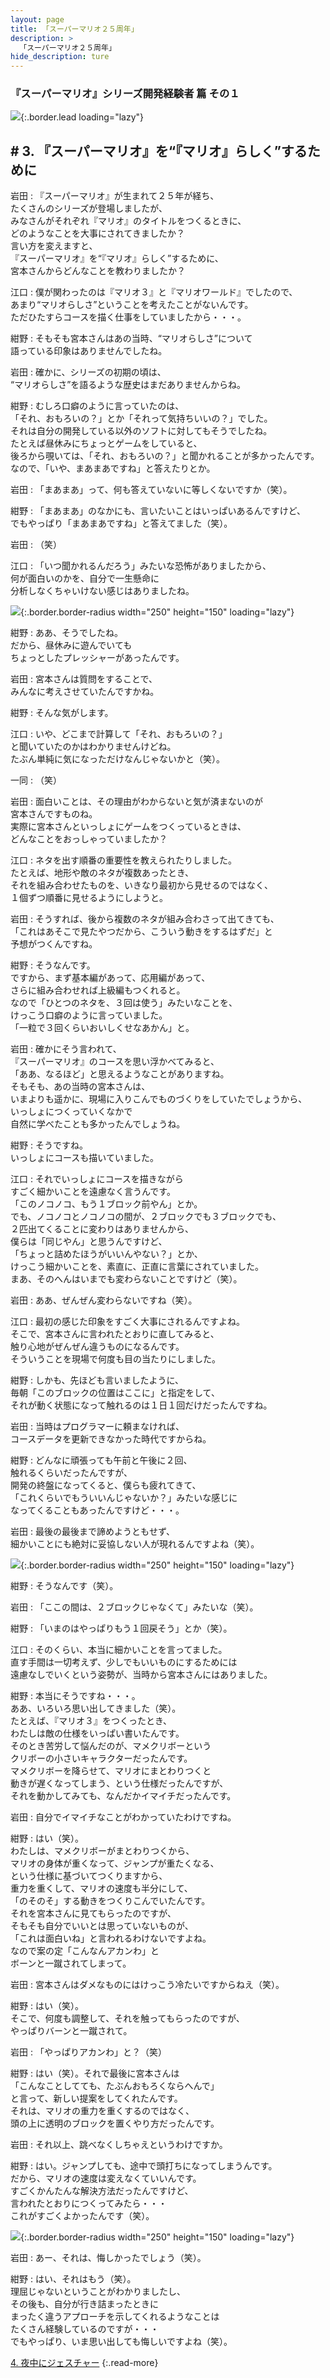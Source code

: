 ```yaml
---
layout: page
title: 「スーパーマリオ２５周年」
description: >
  「スーパーマリオ２５周年」
hide_description: ture
---
```


### 『スーパーマリオ』シリーズ開発経験者 篇 その１

![](/interviews/jp/etc/mario25th/vol1/img/mainvisual3.jpg){:.border.lead loading="lazy"}

## # 3. 『スーパーマリオ』を“『マリオ』らしく”するために

岩田
: 『スーパーマリオ』が生まれて２５年が経ち、<br>たくさんのシリーズが登場しましたが、<br>みなさんがそれぞれ『マリオ』のタイトルをつくるときに、<br>どのようなことを大事にされてきましたか？<br>言い方を変えますと、<br>『スーパーマリオ』を“『マリオ』らしく”するために、<br>宮本さんからどんなことを教わりましたか？

江口
: 僕が関わったのは『マリオ３』と『マリオワールド』でしたので、<br>あまり“マリオらしさ”ということを考えたことがないんです。<br>ただひたすらコースを描く仕事をしていましたから・・・。

紺野
: そもそも宮本さんはあの当時、“マリオらしさ”について<br>語っている印象はありませんでしたね。<br>

岩田
: 確かに、シリーズの初期の頃は、<br>“マリオらしさ”を語るような歴史はまだありませんからね。

紺野
: むしろ口癖のように言っていたのは、<br>「それ、おもろいの？」とか「それって気持ちいいの？」でした。<br>それは自分の開発している以外のソフトに対してもそうでしたね。<br>たとえば昼休みにちょっとゲームをしていると、<br>後ろから覗いては、「それ、おもろいの？」と聞かれることが多かったんです。<br>なので、「いや、まあまあですね」と答えたりとか。

岩田
: 「まあまあ」って、何も答えていないに等しくないですか（笑）。

紺野
: 「まあまあ」のなかにも、言いたいことはいっぱいあるんですけど、<br>でもやっぱり「まあまあですね」と答えてました（笑）。

岩田
: （笑）

江口
: 「いつ聞かれるんだろう」みたいな恐怖がありましたから、<br>何が面白いのかを、自分で一生懸命に<br>分析しなくちゃいけない感じはありましたね。

![](/interviews/jp/etc/mario25th/vol1/img/photo8.jpg){:.border.border-radius width="250" height="150" loading="lazy"}

紺野
: ああ、そうでしたね。<br>だから、昼休みに遊んでいても<br>ちょっとしたプレッシャーがあったんです。

岩田
: 宮本さんは質問をすることで、<br>みんなに考えさせていたんですかね。

紺野
: そんな気がします。

江口
: いや、どこまで計算して「それ、おもろいの？」<br>と聞いていたのかはわかりませんけどね。<br>たぶん単純に気になっただけなんじゃないかと（笑）。

一同
: （笑）

岩田
: 面白いことは、その理由がわからないと気が済まないのが<br>宮本さんですものね。<br>実際に宮本さんといっしょにゲームをつくっているときは、<br>どんなことをおっしゃっていましたか？

江口
: ネタを出す順番の重要性を教えられたりしました。<br>たとえば、地形や敵のネタが複数あったとき、<br>それを組み合わせたものを、いきなり最初から見せるのではなく、<br>１個ずつ順番に見せるようにしようと。

岩田
: そうすれば、後から複数のネタが組み合わさって出てきても、<br>「これはあそこで見たやつだから、こういう動きをするはずだ」と<br>予想がつくんですね。

紺野
: そうなんです。<br>ですから、まず基本編があって、応用編があって、<br>さらに組み合わせれば上級編もつくれると。<br>なので「ひとつのネタを、３回は使う」みたいなことを、<br>けっこう口癖のように言っていました。<br>「一粒で３回くらいおいしくせなあかん」と。

岩田
: 確かにそう言われて、<br>『スーパーマリオ』のコースを思い浮かべてみると、<br>「ああ、なるほど」と思えるようなことがありますね。<br>そもそも、あの当時の宮本さんは、<br>いまよりも遥かに、現場に入りこんでものづくりをしていたでしょうから、<br>いっしょにつくっていくなかで<br>自然に学べたことも多かったんでしょうね。

紺野
: そうですね。<br>いっしょにコースも描いていました。

江口
: それでいっしょにコースを描きながら<br>すごく細かいことを遠慮なく言うんです。<br>「このノコノコ、もう１ブロック前やん」とか。<br>でも、ノコノコとノコノコの間が、２ブロックでも３ブロックでも、<br>２匹出てくることに変わりはありませんから、<br>僕らは「同じやん」と思うんですけど、<br>「ちょっと詰めたほうがいいんやない？」とか、<br>けっこう細かいことを、素直に、正直に言葉にされていました。<br>まあ、そのへんはいまでも変わらないことですけど（笑）。

岩田
: ああ、ぜんぜん変わらないですね（笑）。

江口
: 最初の感じた印象をすごく大事にされるんですよね。<br>そこで、宮本さんに言われたとおりに直してみると、<br>触り心地がぜんぜん違うものになるんです。<br>そういうことを現場で何度も目の当たりにしました。

紺野
: しかも、先ほども言いましたように、<br>毎朝「このブロックの位置はここに」と指定をして、<br>それが動く状態になって触れるのは１日１回だけだったんですね。

岩田
: 当時はプログラマーに頼まなければ、<br>コースデータを更新できなかった時代ですからね。

紺野
: どんなに頑張っても午前と午後に２回、<br>触れるくらいだったんですが、<br>開発の終盤になってくると、僕らも疲れてきて、<br>「これくらいでもういいんじゃないか？」みたいな感じに<br>なってくることもあったんですけど・・・。

岩田
: 最後の最後まで諦めようともせず、<br>細かいことにも絶対に妥協しない人が現れるんですよね（笑）。

![](/interviews/jp/etc/mario25th/vol1/img/photo9.jpg){:.border.border-radius width="250" height="150" loading="lazy"}

紺野
: そうなんです（笑）。

岩田
: 「ここの間は、２ブロックじゃなくて」みたいな（笑）。

紺野
: 「いまのはやっぱりもう１回戻そう」とか（笑）。

江口
: そのくらい、本当に細かいことを言ってました。<br>直す手間は一切考えず、少しでもいいものにするためには<br>遠慮なしでいくという姿勢が、当時から宮本さんにはありました。

紺野
: 本当にそうですね・・・。<br>ああ、いろいろ思い出してきました（笑）。<br>たとえば、『マリオ３』をつくったとき、<br>わたしは敵の仕様をいっぱい書いたんです。<br>そのとき苦労して悩んだのが、マメクリボーという<br>クリボーの小さいキャラクターだったんです。<br>マメクリボーを降らせて、マリオにまとわりつくと<br>動きが遅くなってしまう、という仕様だったんですが、<br>それを動かしてみても、なんだかイマイチだったんです。

岩田
: 自分でイマイチなことがわかっていたわけですね。

紺野
: はい（笑）。<br>わたしは、マメクリボーがまとわりつくから、<br>マリオの身体が重くなって、ジャンプが重たくなる、<br>という仕様に基づいてつくりますから、<br>重力を重くして、マリオの速度も半分にして、<br>「のそのそ」する動きをつくりこんでいたんです。<br>それを宮本さんに見てもらったのですが、<br>そもそも自分でいいとは思っていないものが、<br>「これは面白いね」と言われるわけないですよね。<br>なので案の定「こんなんアカンわ」と<br>ボーンと一蹴されてしまって。

岩田
: 宮本さんはダメなものにはけっこう冷たいですからねえ（笑）。

紺野
: はい（笑）。<br>そこで、何度も調整して、それを触ってもらったのですが、<br>やっぱりバーンと一蹴されて。

岩田
: 「やっぱりアカンわ」と？（笑）

紺野
: はい（笑）。それで最後に宮本さんは<br>「こんなことしてても、たぶんおもろくならへんで」<br>と言って、新しい提案をしてくれたんです。<br>それは、マリオの重力を重くするのではなく、<br>頭の上に透明のブロックを置くやり方だったんです。

岩田
: それ以上、跳べなくしちゃえというわけですか。

紺野
: はい。ジャンプしても、途中で頭打ちになってしまうんです。<br>だから、マリオの速度は変えなくていいんです。<br>すごくかんたんな解決方法だったんですけど、<br>言われたとおりにつくってみたら・・・<br>これがすごくよかったんです（笑）。

![](/interviews/jp/etc/mario25th/vol1/img/photo9-2.jpg){:.border.border-radius width="250" height="150" loading="lazy"}

岩田
: あー、それは、悔しかったでしょう（笑）。

紺野
: はい、それはもう（笑）。<br>理屈じゃないということがわかりましたし、<br>その後も、自分が行き詰まったときに<br>まったく違うアプローチを示してくれるようなことは<br>たくさん経験しているのですが・・・<br>でもやっぱり、いま思い出しても悔しいですよね（笑）。

[4. 夜中にジェスチャー](4.md)
{:.read-more}

